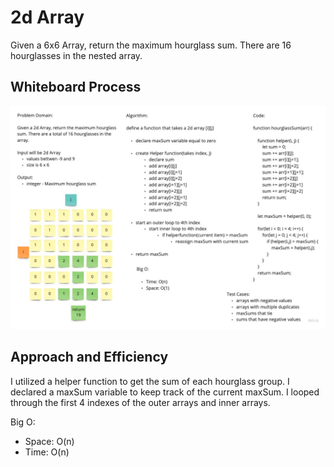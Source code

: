 # 2d Array

Given a 6x6 Array, return the maximum hourglass sum. There are 16 hourglasses in the nested array.

## Whiteboard Process

![2d Array](2d_array.jpg)

## Approach and Efficiency

I utilized a helper function to get the sum of each hourglass group. I declared a maxSum variable to keep track of the current maxSum. I looped through the first 4 indexes of the outer arrays and inner arrays.

Big O:

- Space: O(n)
- Time: O(n)
